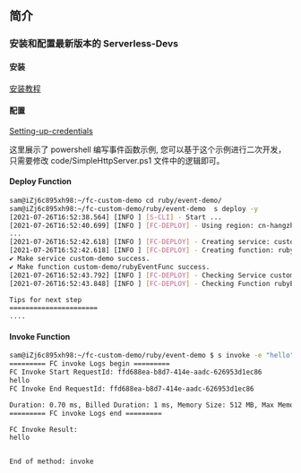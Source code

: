 ## 简介

### 安装和配置最新版本的 Serverless-Devs

#### 安装

[安装教程](https://github.com/devsapp/fc/blob/main/docs/Getting-started/Install-tutorial.md)

#### 配置

[Setting-up-credentials](https://github.com/devsapp/fc/blob/main/docs/Getting-started/Setting-up-credentials.md)

这里展示了 powershell 编写事件函数示例, 您可以基于这个示例进行二次开发，只需要修改 code/SimpleHttpServer.ps1 文件中的逻辑即可。

#### Deploy Function

```bash
sam@iZj6c895xh98:~/fc-custom-demo cd ruby/event-demo/
sam@iZj6c895xh98:~/fc-custom-demo/ruby/event-demo  s deploy -y
[2021-07-26T16:52:38.564] [INFO ] [S-CLI] - Start ...
[2021-07-26T16:52:40.699] [INFO ] [FC-DEPLOY] - Using region: cn-hangzhou
...
[2021-07-26T16:52:42.618] [INFO ] [FC-DEPLOY] - Creating service: custom-demo
[2021-07-26T16:52:42.618] [INFO ] [FC-DEPLOY] - Creating function: rubyEventFunc
✔ Make service custom-demo success.
✔ Make function custom-demo/rubyEventFunc success.
[2021-07-26T16:52:43.792] [INFO ] [FC-DEPLOY] - Checking Service custom-demo exists
[2021-07-26T16:52:43.848] [INFO ] [FC-DEPLOY] - Checking Function rubyEventFunc exists

Tips for next step
======================
....
```

#### Invoke Function

```bash
sam@iZj6c895xh98:~/fc-custom-demo/ruby/event-demo $ s invoke -e "hello"
========= FC invoke Logs begin =========
FC Invoke Start RequestId: ffd688ea-b8d7-414e-aadc-626953d1ec86
hello
FC Invoke End RequestId: ffd688ea-b8d7-414e-aadc-626953d1ec86

Duration: 0.70 ms, Billed Duration: 1 ms, Memory Size: 512 MB, Max Memory Used: 8.54 MB
========= FC invoke Logs end =========

FC Invoke Result:
hello


End of method: invoke
```
